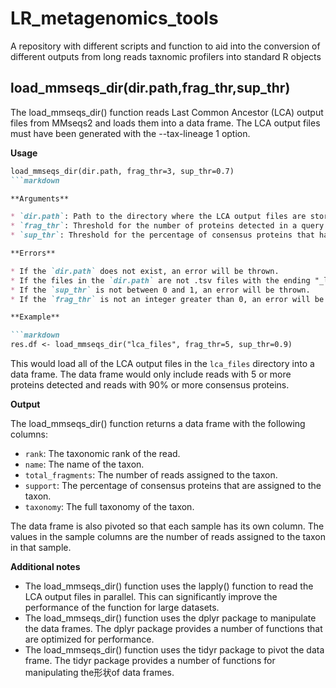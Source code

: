 # LR_metagenomics_tools
A repository with different scripts and function to aid into the conversion of different outputs from long reads taxnomic profilers into standard R objects

load_mmseqs_dir(dir.path,frag_thr,sup_thr)
------------------

The load_mmseqs_dir() function reads Last Common Ancestor (LCA) output files from MMseqs2 and loads them into a data frame. The LCA output files must have been generated with the --tax-lineage 1 option.

**Usage**

```markdown
load_mmseqs_dir(dir.path, frag_thr=3, sup_thr=0.7)
```markdown

**Arguments**

* `dir.path`: Path to the directory where the LCA output files are stored.
* `frag_thr`: Threshold for the number of proteins detected in a query read. Reads with fewer than frag_thr proteins detected will be filtered out. [3]
* `sup_thr`: Threshold for the percentage of consensus proteins that have to be in a read to be assigned the taxonomy. Reads with fewer than sup_thr consensus proteins will be filtered out. [0.7]

**Errors**

* If the `dir.path` does not exist, an error will be thrown.
* If the files in the `dir.path` are not .tsv files with the ending "_lca.tsv", an error will be thrown.
* If the `sup_thr` is not between 0 and 1, an error will be thrown.
* If the `frag_thr` is not an integer greater than 0, an error will be thrown.

**Example**

```markdown
res.df <- load_mmseqs_dir("lca_files", frag_thr=5, sup_thr=0.9)
```

This would load all of the LCA output files in the `lca_files` directory into a data frame. The data frame would only include reads with 5 or more proteins detected and reads with 90% or more consensus proteins.

**Output**

The load_mmseqs_dir() function returns a data frame with the following columns:

* `rank`: The taxonomic rank of the read.
* `name`: The name of the taxon.
* `total_fragments`: The number of reads assigned to the taxon.
* `support`: The percentage of consensus proteins that are assigned to the taxon.
* `taxonomy`: The full taxonomy of the taxon.

The data frame is also pivoted so that each sample has its own column. The values in the sample columns are the number of reads assigned to the taxon in that sample.

**Additional notes**

* The load_mmseqs_dir() function uses the lapply() function to read the LCA output files in parallel. This can significantly improve the performance of the function for large datasets.
* The load_mmseqs_dir() function uses the dplyr package to manipulate the data frames. The dplyr package provides a number of functions that are optimized for performance.
* The load_mmseqs_dir() function uses the tidyr package to pivot the data frame. The tidyr package provides a number of functions for manipulating the形状of data frames.

